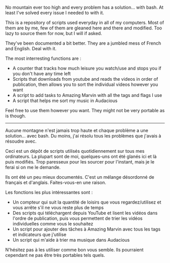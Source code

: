 No mountain ever too high and every problem has a solution... with bash. At least I've solved every issue I needed to with it.

This is a repository of scripts used everyday in all of my computers. Most of them are by me, few of them are gleaned here and there and modified. Too lazy to source them for now, but I will if asked.

They've been documented a bit better. They are a jumbled mess of French and English. Deal with it.

The most interresting functions are : 
 - A counter that tracks how much leisure you watch/use and stops you if you don't have any time left
 - Scripts that downloads from youtube and reads the videos in order of publication, then allows you to sort the individual videos however you want
 - A script to add tasks to Amazing Marvin with all the tags and flags I use
 - A script that helps me sort my music in Audacious

Feel free to use them however you want. They might not be very portable as is though.

----------------------------------------------------------------------------------

Aucune montagne n'est jamais trop haute et chaque problème a une solution... avec bash. Du moins, j'ai résolu tous les problèmes que j'avais à résoudre avec.

Ceci est un dépôt de scripts utilisés quotidiennement sur tous mes ordinateurs. La plupart sont de moi, quelques-uns ont été glanés ici et là puis modifiés. Trop paresseux pour les sourcer pour l'instant, mais je le ferai si on me le demande.

Ils ont été un peu mieux documentés. C'est un mélange désordonné de français et d'anglais. Faites-vous-en une raison.

Les fonctions les plus intéressantes sont :
- Un compteur qui suit la quantité de loisirs que vous regardez/utilisez et vous arrête s'il ne vous reste plus de temps
- Des scripts qui téléchargent depuis YouTube et lisent les vidéos dans l'ordre de publication, puis vous permettent de trier les vidéos individuelles comme vous le souhaitez
- Un script pour ajouter des tâches à Amazing Marvin avec tous les tags et indicateurs que j'utilise
- Un script qui m'aide à trier ma musique dans Audacious

N'hésitez pas à les utiliser comme bon vous semble. Ils pourraient cependant ne pas être très portables tels quels.